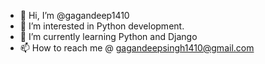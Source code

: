 - 👋 Hi, I’m @gagandeep1410
- 👀 I’m interested in Python development.
- 🌱 I’m currently learning Python and Django
- 📫 How to reach me @ gagandeepsingh1410@gmail.com

<!---
gagandeep1410/gagandeep1410 is a ✨ special ✨ repository because its `README.md` (this file) appears on your GitHub profile.
You can click the Preview link to take a look at your changes.
--->
